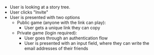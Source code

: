 - User is looking at a story tree.
- User clicks "Invite"
- User is presented with two options
  - Public game (anyone with the link can play):
    - User gets a unique link they can copy
  - Private game (login required):
    - User goes through an authentication flow
    - User is presented with an input field, where
    they can write the email addresses of their friends